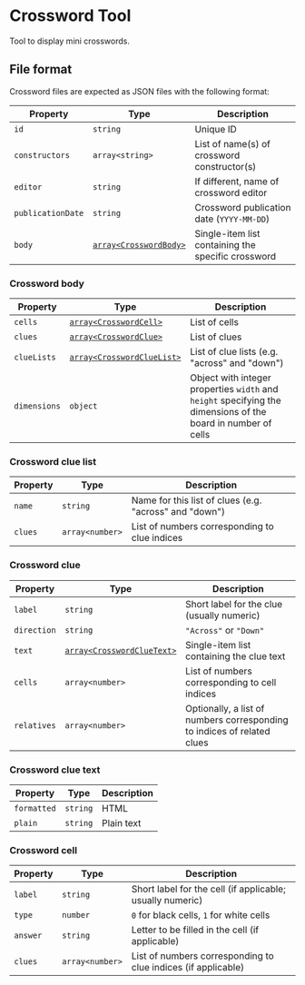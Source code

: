 # Crossword Tool

Tool to display mini crosswords.

## File format

Crossword files are expected as JSON files with the following format:

| Property | Type | Description |
|----------|------|-------------|
|`id`      |`string`|Unique ID|
|`constructors`|`array<string>`|List of name(s) of crossword constructor(s)|
|`editor`  |`string`|If different, name of crossword editor|
|`publicationDate`|`string`|Crossword publication date (`YYYY-MM-DD`)|
|`body`    |[`array<CrosswordBody>`](#crossword-body)|Single-item list containing the specific crossword|

### Crossword body

| Property | Type | Description |
|----------|------|-------------|
|`cells`   |[`array<CrosswordCell>`](#crossword-cell)|List of cells|
|`clues`   |[`array<CrosswordClue>`](#crossword-clue)|List of clues|
|`clueLists`|[`array<CrosswordClueList>`](#crossword-clue-list)|List of clue lists (e.g. "across" and "down")|
|`dimensions`|`object`|Object with integer properties `width` and `height` specifying the dimensions of the board in number of cells|

### Crossword clue list

| Property | Type | Description |
|----------|------|-------------|
|`name`    |`string`|Name for this list of clues (e.g. "across" and "down")|
|`clues`   |`array<number>`|List of numbers corresponding to clue indices|

### Crossword clue

| Property | Type | Description |
|----------|------|-------------|
|`label`   |`string`|Short label for the clue (usually numeric)|
|`direction`|`string`|`"Across"` or `"Down"`|
|`text`|[`array<CrosswordClueText>`](#crossword-clue-text)|Single-item list containing the clue text|
|`cells`   |`array<number>`|List of numbers corresponding to cell indices|
|`relatives`|`array<number>`|Optionally, a list of numbers corresponding to indices of related clues|

### Crossword clue text

| Property | Type | Description |
|----------|------|-------------|
|`formatted`|`string`|HTML|
|`plain`   |`string`|Plain text|

### Crossword cell

| Property | Type | Description |
|----------|------|-------------|
|`label`   |`string`|Short label for the cell (if applicable; usually numeric)|
|`type`    |`number`|`0` for black cells, `1` for white cells|
|`answer`  |`string`|Letter to be filled in the cell (if applicable)|
|`clues`   |`array<number>`|List of numbers corresponding to clue indices (if applicable)|
